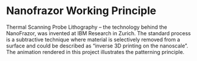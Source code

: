 # Nanofrazor Working Principle

Thermal Scanning Probe Lithography – the technology behind the NanoFrazor, was invented at IBM Research in Zurich. The standard process is a subtractive technique where material is selectively removed from a surface and could be described as “inverse 3D printing on the nanoscale”. The animation rendered in this project illustrates the patterning principle.

